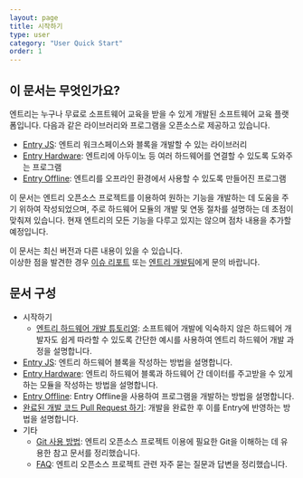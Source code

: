 ```yaml
---
layout: page
title: 시작하기
type: user
category: "User Quick Start"
order: 1
---
```


## 이 문서는 무엇인가요?

엔트리는 누구나 무료로 소프트웨어 교육을 받을 수 있게 개발된 소프트웨어 교육 플랫폼입니다. 다음과 같은 라이브러리와 프로그램을 오픈소스로 제공하고 있습니다.

- [Entry JS](https://github.com/entrylabs/entryjs): 엔트리 워크스페이스와 블록을 개발할 수 있는 라이브러리
- [Entry Hardware](https://github.com/entrylabs/entry-hw): 엔트리에 아두이노 등 여러 하드웨어를 연결할 수 있도록 도와주는 프로그램
- [Entry Offline](https://github.com/entrylabs/entry-offline): 엔트리를 오프라인 환경에서 사용할 수 있도록 만들어진 프로그램

이 문서는 엔트리 오픈소스 프로젝트를 이용하여 원하는 기능을 개발하는 데 도움을 주기 위하여 작성되었으며, 주로 하드웨어 모듈의 개발 및 연동 절차를 설명하는 데 초점이 맞춰져 있습니다.
현재 엔트리의 모든 기능을 다루고 있지는 않으며 점차 내용을 추가할 예정입니다.

이 문서는 최신 버전과 다른 내용이 있을 수 있습니다.  
이상한 점을 발견한 경우 [이슈 리포트](https://github.com/entrylabs/docs/issues) 또는 [엔트리 개발팀](mailto:dl_entry_hw@nts-corp.com)에게 문의 바랍니다.

## 문서 구성

- 시작하기
  - [엔트리 하드웨어 개발 튜토리얼](/docs/guide/2018-07-30-tutorial.html): 소프트웨어 개발에 익숙하지 않은 하드웨어 개발자도 쉽게 따라할 수 있도록 간단한 예시를 사용하여 엔트리 하드웨어 개발 과정을 설명합니다.
- [Entry JS](/docs/guide/entryjs/2018-03-09-getting_started.html): 엔트리 하드웨어 블록을 작성하는 방법을 설명합니다.
- [Entry Hardware](/docs/guide/entry-hw/2016-05-01-getting_started.html): 엔트리 하드웨어 블록과 하드웨어 간 데이터를 주고받을 수 있게 하는 모듈을 작성하는 방법을 설명합니다.
- [Entry Offline](/docs/guide/entry-mini/2016-12-12-getting_started.html): Entry Offline을 사용하여 프로그램을 개발하는 방법을 설명합니다.
- [완료된 개발 코드 Pull Request 하기](/docs/guide/end.html): 개발을 완료한 후 이를 Entry에 반영하는 방법을 설명합니다.
- 기타
  - [Git 사용 방법](/docs/guide/etc/2016-05-03-git_fork.html): 엔트리 오픈소스 프로젝트 이용에 필요한 Git을 이해하는 데 유용한 참고 문서를 정리했습니다.
  - [FAQ](/docs/guide/etc/2016-07-07-faq.html): 엔트리 오픈소스 프로젝트 관련 자주 묻는 질문과 답변을 정리했습니다.
